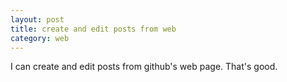 ```yaml
---
layout: post
title: create and edit posts from web
category: web
---
```


I can create and edit posts from github's web page.
That's good.
